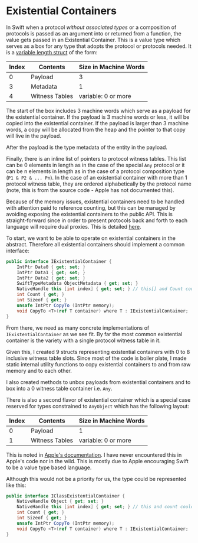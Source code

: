 # Existential Containers

In Swift when a protocol *without associated types* or a composition of protocols is passed as an argument into or returned from a function, the value gets passed in an Existential Container. This is a value type which serves as a box for any type that adopts the protocol or protocols needed. It is a [variable length struct](https://github.com/swiftlang/swift/blob/main/docs/ABI/TypeLayout.rst#existential-container-layout) of the form:

| Index | Contents       | Size in Machine Words |
|-------|----------------|-----------------------|
|   0   | Payload        | 3                     |
|   3   | Metadata       | 1                     |
|   4   | Witness Tables | variable: 0 or more   |

The start of the box includes 3 machine words which serve as a payload for the existential container. If the payload is 3 machine words or less, it will be copied into the existential container. If the payload is larger than 3 machine words, a copy will be allocated from the heap and the pointer to that copy will live in the payload.

After the payload is the type metadata of the entity in the payload.

Finally, there is an inline list of pointers to protocol witness tables. This list can be 0 elements in length as in the case of the special `Any` protocol or it can be n elements in length as in the case of a protocol composition type (`P1 & P2 & ... Pn`). In the case of an existential container with more than 1 protocol witness table, they are ordered alphabetically by the protocol name (note, this is from the source code - Apple has not documented this).

Because of the memory issues, existential containers need to be handled with attention paid to reference counting, but this can be managed by avoiding exposing the existential containers to the public API. This is straight-forward since in order to present protocols back and forth to each language will require dual proxies. This is detailed [here](binding-protocols.md).

To start, we want to be able to operate on existential containers in the abstract. Therefore all existential containers should implement a common interface:
```csharp
public interface IExistentialContainer {
    IntPtr Data0 { get; set; }
    IntPtr Data1 { get; set; }
    IntPtr Data2 { get; set; }
    SwiftTypeMetadata ObjectMetadata { get; set; }
    NativeHandle this [int index] { get; set; } // this[] and Count could just as easily be IEnumerable<NativeHandle>
    int Count { get; }
    int Sizeof { get; }
    unsafe IntPtr CopyTo (IntPtr memory);
    void CopyTo <T>(ref T container) where T : IExistentialContainer;
}
```

From there, we need as many concrete implementations of `IExistentialContainer` as we see fit. By far the most common existential container is the variety with a single protocol witness table in it.

Given this, I created 9 structs representing existential containers with 0 to 8 inclusive witness table slots.
Since most of the code is boiler plate, I made static internal utility functions to copy existential containers to and from raw memory and to each other.

I also created methods to unbox payloads from existential containers and to box into a 0 witness table container i.e. `Any`.

There is also a second flavor of existential container which is a special case reserved for types constrained to `AnyObject` which has the following layout:

| Index | Contents       | Size in Machine Words |
|-------|----------------|-----------------------|
|   0   | Payload        | 1                     |
|   1   | Witness Tables | variable: 0 or more   |

This is noted in [Apple's documentation](https://github.com/swiftlang/swift/blob/main/docs/ABI/TypeLayout.rst#class-existential-containers). I have never encountered this in Apple's code nor in the wild. This is mostly due to Apple encouraging Swift to be a value type based language.

Although this would not be a priority for us, the type could be represented like this:
```csharp
public interface IClassExistentialContainer {
    NativeHandle Object { get; set; }
    NativeHandle this [int index] { get; set; } // this and count could just as easily by IEnumerable<NativeHandle>
    int Count { get; }
    int Sizeof { get; }
    unsafe IntPtr CopyTo (IntPtr memory);
    void CopyTo <T>(ref T container) where T : IExistentialContainer;
}
```